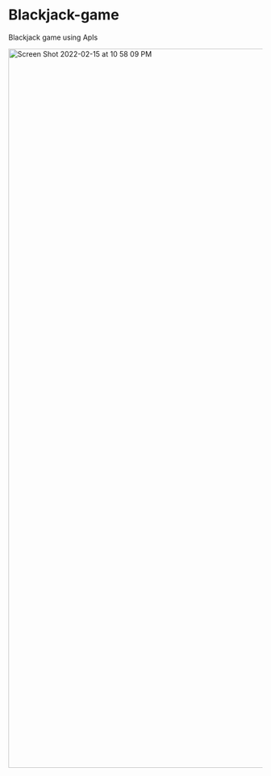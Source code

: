 # Blackjack-game
Blackjack game using ApIs


<img width="1422" alt="Screen Shot 2022-02-15 at 10 58 09 PM" src="https://user-images.githubusercontent.com/65924250/154077392-df363724-5886-4d79-a546-298525939d7c.png">
